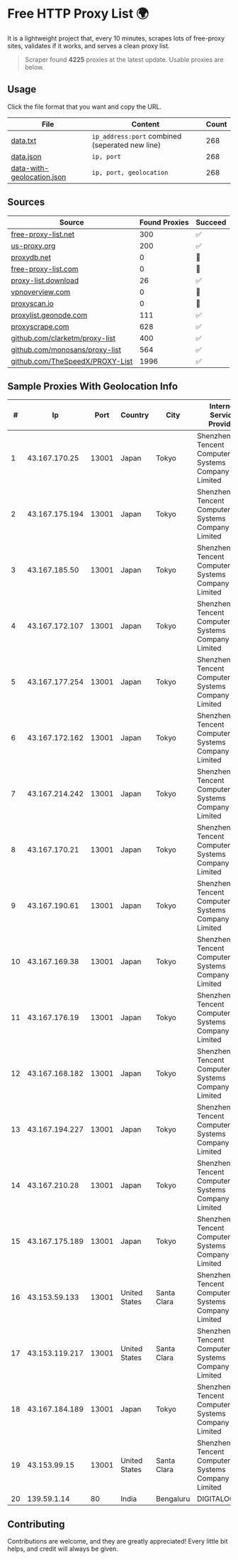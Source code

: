 
# Free HTTP Proxy List 🌍

It is a lightweight project that, every 10 minutes, scrapes lots of free-proxy sites, validates if it works, and serves a clean proxy list.


> Scraper found **4225** proxies at the latest update. Usable proxies are below.

## Usage

Click the file format that you want and copy the URL.


|File|Content|Count|
|----|-------|-----|
|[data.txt](https://raw.githubusercontent.com/themiralay/Proxy-List-World/master/data.txt)|`ip_address:port` combined (seperated new line)|268|
|[data.json](https://raw.githubusercontent.com/themiralay/Proxy-List-World/master/data.json)|`ip, port`|268|
|[data-with-geolocation.json](https://raw.githubusercontent.com/themiralay/Proxy-List-World/master/data-with-geolocation.json)|`ip, port, geolocation`|268|

## Sources

|Source|Found Proxies|Succeed|
|------|-------------|-------|
|[free-proxy-list.net](https://free-proxy-list.net)|300|✅|
|[us-proxy.org](https://www.us-proxy.org)|200|✅|
|[proxydb.net](http://proxydb.net)|0|🚫|
|[free-proxy-list.com](https://free-proxy-list.com/?page=&port=&type%5B%5D=http&type%5B%5D=https&up_time=0&search=Search)|0|🚫|
|[proxy-list.download](https://www.proxy-list.download/HTTP)|26|✅|
|[vpnoverview.com](https://vpnoverview.com/privacy/anonymous-browsing/free-proxy-servers)|0|🚫|
|[proxyscan.io](https://www.proxyscan.io)|0|🚫|
|[proxylist.geonode.com](https://proxylist.geonode.com/api/proxy-list?limit=300&page=1&sort_by=lastChecked&sort_type=desc&protocols=http,https)|111|✅|
|[proxyscrape.com](https://api.proxyscrape.com/v2/?request=displayproxies&protocol=http&timeout=10000&country=all&ssl=all&anonymity=all)|628|✅|
|[github.com/clarketm/proxy-list](https://raw.githubusercontent.com/clarketm/proxy-list/master/proxy-list-raw.txt)|400|✅|
|[github.com/monosans/proxy-list](https://raw.githubusercontent.com/monosans/proxy-list/main/proxies/http.txt)|564|✅|
|[github.com/TheSpeedX/PROXY-List](https://raw.githubusercontent.com/TheSpeedX/PROXY-List/master/http.txt)|1996|✅|


## Sample Proxies With Geolocation Info

|#|Ip|Port|Country|City|Internet Service Provider|
|-|--|----|-------|----|-------------------------|
|1|43.167.170.25|13001|Japan|Tokyo|Shenzhen Tencent Computer Systems Company Limited|
|2|43.167.175.194|13001|Japan|Tokyo|Shenzhen Tencent Computer Systems Company Limited|
|3|43.167.185.50|13001|Japan|Tokyo|Shenzhen Tencent Computer Systems Company Limited|
|4|43.167.172.107|13001|Japan|Tokyo|Shenzhen Tencent Computer Systems Company Limited|
|5|43.167.177.254|13001|Japan|Tokyo|Shenzhen Tencent Computer Systems Company Limited|
|6|43.167.172.162|13001|Japan|Tokyo|Shenzhen Tencent Computer Systems Company Limited|
|7|43.167.214.242|13001|Japan|Tokyo|Shenzhen Tencent Computer Systems Company Limited|
|8|43.167.170.21|13001|Japan|Tokyo|Shenzhen Tencent Computer Systems Company Limited|
|9|43.167.190.61|13001|Japan|Tokyo|Shenzhen Tencent Computer Systems Company Limited|
|10|43.167.169.38|13001|Japan|Tokyo|Shenzhen Tencent Computer Systems Company Limited|
|11|43.167.176.19|13001|Japan|Tokyo|Shenzhen Tencent Computer Systems Company Limited|
|12|43.167.168.182|13001|Japan|Tokyo|Shenzhen Tencent Computer Systems Company Limited|
|13|43.167.194.227|13001|Japan|Tokyo|Shenzhen Tencent Computer Systems Company Limited|
|14|43.167.210.28|13001|Japan|Tokyo|Shenzhen Tencent Computer Systems Company Limited|
|15|43.167.175.189|13001|Japan|Tokyo|Shenzhen Tencent Computer Systems Company Limited|
|16|43.153.59.133|13001|United States|Santa Clara|Shenzhen Tencent Computer Systems Company Limited|
|17|43.153.119.217|13001|United States|Santa Clara|Shenzhen Tencent Computer Systems Company Limited|
|18|43.167.184.189|13001|Japan|Tokyo|Shenzhen Tencent Computer Systems Company Limited|
|19|43.153.99.15|13001|United States|Santa Clara|Shenzhen Tencent Computer Systems Company Limited|
|20|139.59.1.14|80|India|Bengaluru|DIGITALOCEAN|



## Contributing

Contributions are welcome, and they are greatly appreciated! Every
little bit helps, and credit will always be given.

